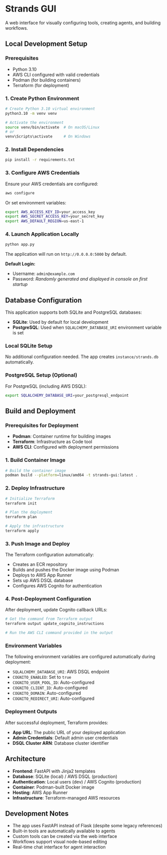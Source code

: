 # Strands GUI

A web interface for visually configuring tools, creating agents, and building workflows.

## Local Development Setup

### Prerequisites

- Python 3.10
- AWS CLI configured with valid credentials
- Podman (for building containers)
- Terraform (for deployment)

### 1. Create Python Environment

```bash
# Create Python 3.10 virtual environment
python3.10 -m venv venv

# Activate the environment
source venv/bin/activate  # On macOS/Linux
# or
venv\Scripts\activate     # On Windows
```

### 2. Install Dependencies

```bash
pip install -r requirements.txt
```

### 3. Configure AWS Credentials

Ensure your AWS credentials are configured:

```bash
aws configure
```

Or set environment variables:

```bash
export AWS_ACCESS_KEY_ID=your_access_key
export AWS_SECRET_ACCESS_KEY=your_secret_key
export AWS_DEFAULT_REGION=us-east-1
```

### 4. Launch Application Locally

```bash
python app.py
```

The application will run on `http://0.0.0.0:5000` by default.

**Default Login:**
- Username: `admin@example.com`
- Password: *Randomly generated and displayed in console on first startup*

## Database Configuration

This application supports both SQLite and PostgreSQL databases:

- **SQLite**: Used by default for local development
- **PostgreSQL**: Used when `SQLALCHEMY_DATABASE_URI` environment variable is set

### Local SQLite Setup

No additional configuration needed. The app creates `instance/strands.db` automatically.

### PostgreSQL Setup (Optional)

For PostgreSQL (including AWS DSQL):

```bash
export SQLALCHEMY_DATABASE_URI=your_postgresql_endpoint
```

## Build and Deployment

### Prerequisites for Deployment

- **Podman**: Container runtime for building images
- **Terraform**: Infrastructure as Code tool
- **AWS CLI**: Configured with deployment permissions

### 1. Build Container Image

```bash
# Build the container image
podman build --platform=linux/amd64 -t strands-gui:latest .
```

### 2. Deploy Infrastructure

```bash
# Initialize Terraform
terraform init

# Plan the deployment
terraform plan

# Apply the infrastructure
terraform apply
```

### 3. Push Image and Deploy

The Terraform configuration automatically:
- Creates an ECR repository
- Builds and pushes the Docker image using Podman
- Deploys to AWS App Runner
- Sets up AWS DSQL database
- Configures AWS Cognito for authentication

### 4. Post-Deployment Configuration

After deployment, update Cognito callback URLs:

```bash
# Get the command from Terraform output
terraform output update_cognito_instructions

# Run the AWS CLI command provided in the output
```

### Environment Variables

The following environment variables are configured automatically during deployment:

- `SQLALCHEMY_DATABASE_URI`: AWS DSQL endpoint
- `COGNITO_ENABLED`: Set to `true`
- `COGNITO_USER_POOL_ID`: Auto-configured
- `COGNITO_CLIENT_ID`: Auto-configured
- `COGNITO_DOMAIN`: Auto-configured
- `COGNITO_REDIRECT_URI`: Auto-configured

### Deployment Outputs

After successful deployment, Terraform provides:

- **App URL**: The public URL of your deployed application
- **Admin Credentials**: Default admin user credentials
- **DSQL Cluster ARN**: Database cluster identifier

## Architecture

- **Frontend**: FastAPI with Jinja2 templates
- **Database**: SQLite (local) / AWS DSQL (production)
- **Authentication**: Local users (dev) / AWS Cognito (production)
- **Container**: Podman-built Docker image
- **Hosting**: AWS App Runner
- **Infrastructure**: Terraform-managed AWS resources

## Development Notes

- The app uses FastAPI instead of Flask (despite some legacy references)
- Built-in tools are automatically available to agents
- Custom tools can be created via the web interface
- Workflows support visual node-based editing
- Real-time chat interface for agent interaction
